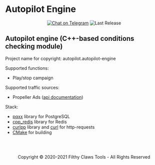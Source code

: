 # Autopilot Engine

<p align="center">
<a href="https://t.me/alcatraz_rm"><img src="https://img.shields.io/badge/Telegram Chat-@alcatraz_rm-2CA5E0.svg?logo=telegram&style=for-the-badge" alt="Chat on Telegram"/></a>
<img src="https://img.shields.io/badge/version-v.0.0.1-green?style=for-the-badge" alt="Last Release"/>
</p>

## Autopilot engine (C++-based conditions checking module)
Project name for copyright: autopilot.autopilot-engine

Supported functions:
* Play/stop campaign

Supported traffic sources:
* Propeller Ads ([api documentation](https://ssp-api.propellerads.com/v5/docs/#/))

Stack:
* [pqxx](http://pqxx.org/development/libpqxx/) library for PostgreSQL
* [cpp_redis](https://github.com/cpp-redis/cpp_redis) library for Redis
* [curlpp](http://www.curlpp.org/) library and [curl](https://curl.se/) for http-requests
* [CMake](https://cmake.org/) for building

<br>
<br>
<p align="center">
Copyright © 2020-2021 Filthy Claws Tools - All Rights Reserved
</p>
